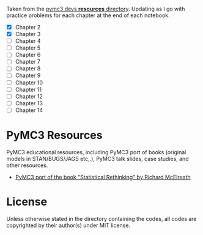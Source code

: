 Taken from the [pymc3 devs **resources** directory](https://github.com/pymc-devs/resources). Updating as I go with practice problems for each chapter at the end of each notebook. 

- [x] Chapter 2
- [x] Chapter 3
- [ ] Chapter 4
- [ ] Chapter 5
- [ ] Chapter 6
- [ ] Chapter 7
- [ ] Chapter 8
- [ ] Chapter 9
- [ ] Chapter 10
- [ ] Chapter 11
- [ ] Chapter 12
- [ ] Chapter 13
- [ ] Chapter 14

# PyMC3 Resources
PyMC3 educational resources, including PyMC3 port of books (original models in STAN/BUGS/JAGS etc,.), PyMC3 talk slides, case studies, and other resources. 

-  [PyMC3 port of the book "Statistical Rethinking" by Richard McElreath](https://github.com/pymc-devs/resources/tree/master/Rethinking)  


# License
Unless otherwise stated in the directory containing the codes, all codes are copyrighted by their author(s) under MIT license.

